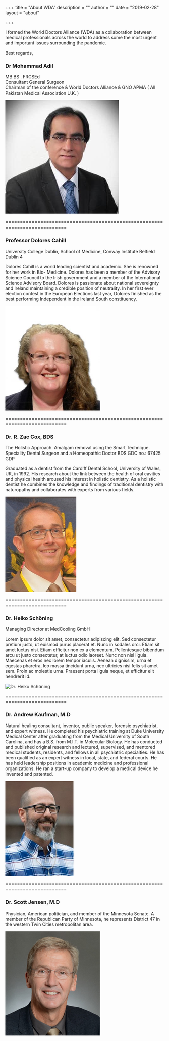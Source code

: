 +++
title = "About WDA"
description = ""
author = ""
date = "2019-02-28"
layout = "about"

+++


I formed the World Doctors Alliance (WDA) as a collaboration between medical professionals across the world to address some the most urgent and important issues surrounding the pandemic.

Best regards,

### Dr Mohammad Adil  
MB BS . FRCSEd  
Consultant General Surgeon  
Chairman of the conference & World Doctors Alliance & GNO APMA ( All Pakistan Medical Association U.K. ) 

![Dr Mohammad Adil](ims/DrAdil.jpg#center)

===========================================================================



### Professor Dolores Cahill  

University College Dublin, School of Medicine, Conway Institute Belfield Dublin 4

Dolores Cahill is a world leading scientist and academic. She is renowned for her work in Bio- Medicine. Dolores has been a member of the Advisory Science Council to the Irish government and a member of the International Science Advisory Board. Dolores is passionate about national sovereignty and Ireland maintaining a credible position of neutrality. In her first ever election contest in the European Elections last year, Dolores finished as the best performing Independent in the Ireland South constituency.

![Professor Dolores Cahill](ims/Dolores-Cahill.jpg#center)

===========================================================================

### Dr. R. Zac Cox, BDS 

The Holistic Approach. Amalgam removal using the Smart Technique.
Speciality Dental Surgeon and a Homeopathic Doctor
BDS GDC no.: 67425 GDP

Graduated as a dentist from the Cardiff Dental School, University of Wales, UK, in 1992. His research about the link between the health of oral cavities and physical health aroused his interest in holistic dentistry. As a holistic dentist he combines the knowledge and findings of traditional dentistry with naturopathy and collaborates with experts from various fields.

![Dr. R. Zac Cox, BDS](ims/zaccox.jpeg#center)

===========================================================================

### Dr. Heiko Schöning

Managing Director at MedCooling GmbH

Lorem ipsum dolor sit amet, consectetur adipiscing elit. Sed consectetur pretium justo, ut euismod purus placerat et. Nunc in sodales orci. Etiam sit amet luctus nisi. Etiam efficitur non ex a elementum. Pellentesque bibendum arcu ut justo consectetur, at luctus odio laoreet. Nunc non nisl ligula. Maecenas et eros nec lorem tempor iaculis. Aenean dignissim, urna et egestas pharetra, leo massa tincidunt urna, nec ultricies nisi felis sit amet sem. Proin ac molestie urna. Praesent porta ligula neque, et efficitur elit hendrerit id.

![Dr. Heiko Schöning](ims/HeikoSchöning.jpeg#center)

===========================================================================

### Dr. Andrew Kaufman, M.D

Natural healing consultant, inventor, public speaker, forensic psychiatrist, and expert witness. He completed his psychiatric training at Duke University Medical Center after graduating from the Medical University of South Carolina, and has a B.S. from M.I.T. in Molecular Biology. He has conducted and published original research and lectured, supervised, and mentored medical students, residents, and fellows in all psychiatric specialties. He has been qualified as an expert witness in local, state, and federal courts. He has held leadership positions in academic medicine and professional organizations. He ran a start-up company to develop a medical device he invented and patented.

![Dr. Heiko Schöning](ims/AndrewKaufman.jpg#center)

===========================================================================

### Dr. Scott Jensen, M.D

Physician, American politician, and member of the Minnesota Senate. A member of the Republican Party of Minnesota, he represents District 47 in the western Twin Cities metropolitan area.

![Dr. Heiko Schöning](ims/ScottJensen.jpg#center)